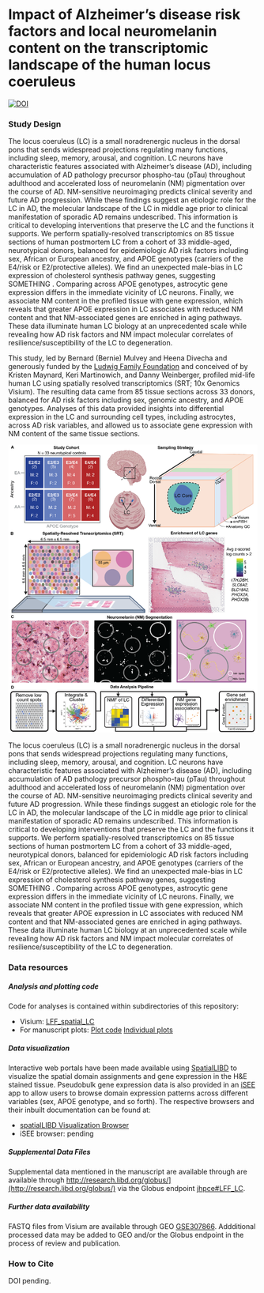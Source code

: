# Impact of Alzheimer’s disease risk factors and local neuromelanin content on the transcriptomic landscape of the human locus coeruleus

[![DOI](https://zenodo.org/badge/DOI/10.5281/zenodo.17155604.svg)](https://doi.org/10.5281/zenodo.17155604)

### Study Design
The locus coeruleus (LC) is a small noradrenergic nucleus in the dorsal pons that sends widespread projections regulating many functions, including sleep, memory, arousal, and cognition. LC neurons have characteristic features associated with Alzheimer’s disease (AD), including accumulation of AD pathology precursor phospho-tau (pTau) throughout adulthood and accelerated loss of neuromelanin (NM) pigmentation over the course of AD. NM-sensitive neuroimaging predicts clinical severity and future AD progression. While these findings suggest an etiologic role for the LC in AD, the molecular landscape of the LC in middle age prior to clinical manifestation of sporadic AD remains undescribed. This information is critical to developing interventions that preserve the LC and the functions it supports. We perform spatially-resolved transcriptomics on 85 tissue sections of human postmortem LC from a cohort of 33 middle-aged, neurotypical donors, balanced for epidemiologic AD risk factors including sex, African or European ancestry, and APOE genotypes (carriers of the E4/risk or E2/protective alleles). We find an unexpected male-bias in LC expression of cholesterol synthesis pathway genes, suggesting SOMETHING . Comparing across APOE genotypes, astrocytic gene expression differs in the immediate vicinity of LC neurons. Finally, we associate NM content in the profiled tissue with gene expression, which reveals that greater APOE expression in LC associates with reduced NM content and that NM-associated genes are enriched in aging pathways. These data illuminate human LC biology at an unprecedented scale while revealing how AD risk factors and NM impact molecular correlates of resilience/susceptibility of the LC to degeneration.

This study, led by Bernard (Bernie) Mulvey and Heena Divecha and generously funded by the [Ludwig Family Foundation](https://www.ludwigfamilyfoundation.org/) and conceived of by Kristen Maynard, Keri Martinowich, and Danny Weinberger, profiled mid-life human LC using spatially resolved transcriptomics (SRT; 10x Genomics Visium). The resulting data came from 85 tissue sections across 33 donors, balanced for AD risk factors including sex, genomic ancestry, and APOE genotypes. Analyses of this data provided insights into differential expression in the LC and surrounding cell types, including astrocytes, across AD risk variables, and allowed us to associate gene expression with NM content of the same tissue sections.

![Experimental Overview](./images/overview.png)

The locus coeruleus (LC) is a small noradrenergic nucleus in the dorsal pons that sends widespread projections regulating many functions, including sleep, memory, arousal, and cognition. LC neurons have characteristic features associated with Alzheimer’s disease (AD), including accumulation of AD pathology precursor phospho-tau (pTau) throughout adulthood and accelerated loss of neuromelanin (NM) pigmentation over the course of AD. NM-sensitive neuroimaging predicts clinical severity and future AD progression. While these findings suggest an etiologic role for the LC in AD, the molecular landscape of the LC in middle age prior to clinical manifestation of sporadic AD remains undescribed. This information is critical to developing interventions that preserve the LC and the functions it supports. We perform spatially-resolved transcriptomics on 85 tissue sections of human postmortem LC from a cohort of 33 middle-aged, neurotypical donors, balanced for epidemiologic AD risk factors including sex, African or European ancestry, and APOE genotypes (carriers of the E4/risk or E2/protective alleles). We find an unexpected male-bias in LC expression of cholesterol synthesis pathway genes, suggesting SOMETHING . Comparing across APOE genotypes, astrocytic gene expression differs in the immediate vicinity of LC neurons. Finally, we associate NM content in the profiled tissue with gene expression, which reveals that greater APOE expression in LC associates with reduced NM content and that NM-associated genes are enriched in aging pathways. These data illuminate human LC biology at an unprecedented scale while revealing how AD risk factors and NM impact molecular correlates of resilience/susceptibility of the LC to degeneration.

### Data resources

##### Analysis and plotting code
Code for analyses is contained within subdirectories of this repository: 
- Visium: [LFF_spatial_LC](https://github.com/LieberInstitute/LFF_spatial_LC)
- For manuscript plots: [Plot code](https://github.com/LieberInstitute/LFF_spatial_LC/tree/devel/plots/code/manuscript) [Individual plots](https://github.com/LieberInstitute/LFF_spatial_LC/tree/devel/plots/manuscript)

##### Data visualization
Interactive web portals have been made available using [SpatialLIBD](https://research.libd.org/spatialLIBD/) to visualize the spatial domain assignments and gene expression in the H&E stained tissue. Pseudobulk gene expression data is also provided in an [iSEE](https://bioconductor.org/packages/release/bioc/html/iSEE.html) app to allow users to browse domain expression patterns across different variables (sex, APOE genotype, and so forth). The respective browsers and their inbuilt documentation can be found at:

- [spatialLIBD Visualization Browser](https://interactive.libd.org/LFF_LC_spatialLIBD/)
- iSEE browser: pending

##### Supplemental Data Files
Supplemental data mentioned in the manuscript are available through are available through http://research.libd.org/globus/](http://research.libd.org/globus/) via the Globus endpoint [jhpce#LFF_LC](https://research.libd.org/globus/).

##### Further data availability
FASTQ files from Visium are available through GEO [GSE307866](https://www.ncbi.nlm.nih.gov/geo/query/acc.cgi?acc=GSE307866). Addditional processed data may be added to GEO and/or the Globus endpoint in the process of review and publication. 

### How to Cite
DOI pending.

